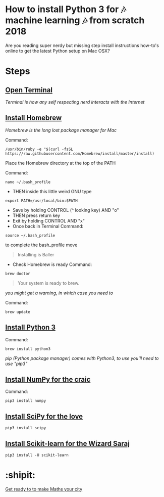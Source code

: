 # How to install Python 3 for 🎶 machine learning 🎶 from scratch 2018
Are you reading super nerdy but missing step install instructions how-to's online to get the latest Python setup on Mac OSX? 

# Steps

## [Open Terminal](https://en.wikipedia.org/wiki/Terminal_(macOS))
*Terminal is how any self respecting nerd interacts with the Internet*

## [Install Homebrew](https://brew.sh/)
*Homebrew is the long lost package manager for Mac*

Command:

```
/usr/bin/ruby -e "$(curl -fsSL https://raw.githubusercontent.com/Homebrew/install/master/install)
```

Place the Homebrew directory at the top of the PATH

Command:
```
nano ~/.bash_profile
```
- THEN inside this little weird GNU type
```
export PATH=/usr/local/bin:$PATH
```
- Save by holding CONTROL (^ looking key) AND "o"
- THEN press return key
- Exit by holding CONTROL AND "x"
- Once back in Terminal
Command:
```
source ~/.bash_profile
```
to complete the bash_profile move

> Installing is Baller

- Check Homebrew is ready
Command:
```
brew doctor
```

> Your system is ready to brew.

*you might get a warning, in which case you need to*

Command:
```
brew update
```

## [Install Python 3](https://docs.python.org/3/)
Command:

```
brew install python3
```

*pip (Python package manager) comes with Python3, to use you'll need to use "pip3"*

## [Install NumPy for the craic](http://www.numpy.org/)
Command:

```
pip3 install numpy
```

## [Install SciPy for the love](https://www.scipy.org/)

```
pip3 install scipy
```

## [Install Scikit-learn for the Wizard Saraj](http://scikit-learn.org/stable/install.html)

```
pip3 install -U scikit-learn
```

# :shipit:

[Get ready to to make Maths your city](https://github.com/llSourcell/gender_classification_challenge)

